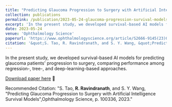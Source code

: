 ```yaml
---
title: "Predicting Glaucoma Progression to Surgery with Artificial Intelligence Survival Models"
collection: publications
permalink: /publication/2023-05-24-glaucoma-progression-survival-models
excerpt: 'In the present study, we developed survival-based AI models for predicting glaucoma patients&apos; progression to surgery, comparing performance among regression-, tree-, and deep-learning-based approaches.'
date: 2023-05-24
venue: 'Ophthalmology Science'
paperurl: 'https://www.ophthalmologyscience.org/article/S2666-9145(23)00068-4/fulltext'
citation: '&quot;S. Tao, R. Ravindranath, and S. Y. Wang, &quot;Predicting Glaucoma Progression to Surgery with Artificial Intelligence Survival Models&quot;, Ophthalmology Science, p. 100336, 2023.&quot;'
---
```

In the present study, we developed survival-based AI models for predicting glaucoma patients&apos; progression to surgery, comparing performance among regression-, tree-, and deep-learning-based approaches.

[Download paper here](https://www.ophthalmologyscience.org/article/S2666-9145(23)00068-4/fulltext) 📝

Recommended Citation: "S. Tao, **R. Ravindranath**, and S. Y. Wang, "Predicting Glaucoma Progression to Surgery with Artificial Intelligence Survival Models",Ophthalmology Science, p. 100336, 2023."